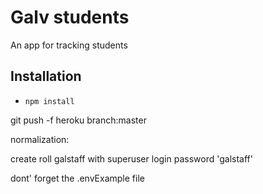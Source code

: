 # Galv students

An app for tracking students

## Installation

* `npm install`

git push -f heroku branch:master

normalization:

create roll galstaff with superuser login password 'galstaff'

dont' forget the .envExample file
